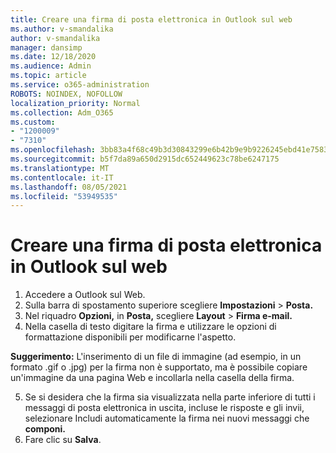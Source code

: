 ```yaml
---
title: Creare una firma di posta elettronica in Outlook sul web
ms.author: v-smandalika
author: v-smandalika
manager: dansimp
ms.date: 12/18/2020
ms.audience: Admin
ms.topic: article
ms.service: o365-administration
ROBOTS: NOINDEX, NOFOLLOW
localization_priority: Normal
ms.collection: Adm_O365
ms.custom:
- "1200009"
- "7310"
ms.openlocfilehash: 3bb83a4f68c49b3d30843299e6b42b9e9b9226245ebd41e75831694b95839c46
ms.sourcegitcommit: b5f7da89a650d2915dc652449623c78be6247175
ms.translationtype: MT
ms.contentlocale: it-IT
ms.lasthandoff: 08/05/2021
ms.locfileid: "53949535"
---
```

# <a name="create-an-email-signature-in-outlook-on-the-web"></a>Creare una firma di posta elettronica in Outlook sul web

1. Accedere a Outlook sul Web.
2. Sulla barra di spostamento superiore scegliere **Impostazioni**  >  **Posta.**
3. Nel riquadro **Opzioni,** in **Posta,** scegliere **Layout**  >  **Firma e-mail.**
4. Nella casella di testo digitare la firma e utilizzare le opzioni di formattazione disponibili per modificarne l'aspetto.

**Suggerimento:** L'inserimento di un file di immagine (ad esempio, in un formato .gif o .jpg) per la firma non è supportato, ma è possibile copiare un'immagine da una pagina Web e incollarla nella casella della firma.

5. Se si desidera che la firma sia visualizzata nella parte inferiore di tutti i messaggi di posta elettronica in uscita, incluse le risposte e gli invii, selezionare Includi automaticamente la firma nei nuovi messaggi che **componi.**
6. Fare clic su **Salva**.

